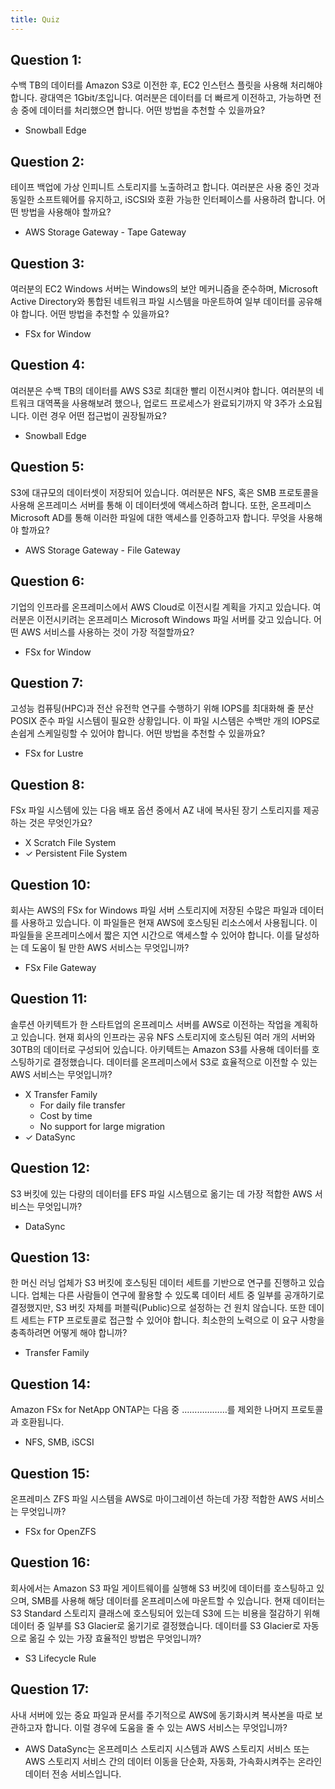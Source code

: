 ```yaml
---
title: Quiz
---
```


## Question 1:

수백 TB의 데이터를 Amazon S3로 이전한 후, EC2 인스턴스 플릿을 사용해 처리해야 합니다. 광대역은 1Gbit/초입니다. 여러분은 데이터를 더 빠르게 이전하고, 가능하면 전송 중에 데이터를 처리했으면 합니다. 어떤 방법을 추천할 수 있을까요?

- Snowball Edge


## Question 2:

테이프 백업에 가상 인피니트 스토리지를 노출하려고 합니다. 여러분은 사용 중인 것과 동일한 소프트웨어를 유지하고, iSCSI와 호환 가능한 인터페이스를 사용하려 합니다. 어떤 방법을 사용해야 할까요?

- AWS Storage Gateway - Tape Gateway


## Question 3:

여러분의 EC2 Windows 서버는 Windows의 보안 메커니즘을 준수하며, Microsoft Active Directory와 통합된 네트워크 파일 시스템을 마운트하여 일부 데이터를 공유해야 합니다. 어떤 방법을 추천할 수 있을까요?

- FSx for Window


## Question 4:

여러분은 수백 TB의 데이터를 AWS S3로 최대한 빨리 이전시켜야 합니다. 여러분의 네트워크 대역폭을 사용해보려 했으나, 업로드 프로세스가 완료되기까지 약 3주가 소요됩니다. 이런 경우 어떤 접근법이 권장될까요?

- Snowball Edge


## Question 5:

S3에 대규모의 데이터셋이 저장되어 있습니다. 여러분은 NFS, 혹은 SMB 프로토콜을 사용해 온프레미스 서버를 통해 이 데이터셋에 액세스하려 합니다. 또한, 온프레미스 Microsoft AD를 통해 이러한 파일에 대한 액세스를 인증하고자 합니다. 무엇을 사용해야 할까요?

- AWS Storage Gateway - File Gateway


## Question 6:

기업의 인프라를 온프레미스에서 AWS Cloud로 이전시킬 계획을 가지고 있습니다. 여러분은 이전시키려는 온프레미스 Microsoft Windows 파일 서버를 갖고 있습니다. 어떤 AWS 서비스를 사용하는 것이 가장 적절할까요?

- FSx for Window


## Question 7:

고성능 컴퓨팅(HPC)과 전산 유전학 연구를 수행하기 위해 IOPS를 최대화해 줄 분산 POSIX 준수 파일 시스템이 필요한 상황입니다. 이 파일 시스템은 수백만 개의 IOPS로 손쉽게 스케일링할 수 있어야 합니다. 어떤 방법을 추천할 수 있을까요?

- FSx for Lustre


## Question 8:

FSx 파일 시스템에 있는 다음 배포 옵션 중에서 AZ 내에 복사된 장기 스토리지를 제공하는 것은 무엇인가요?

- X Scratch File System
- ✓ Persistent File System


## Question 10:

회사는 AWS의 FSx for Windows 파일 서버 스토리지에 저장된 수많은 파일과 데이터를 사용하고 있습니다. 이 파일들은 현재 AWS에 호스팅된 리소스에서 사용됩니다. 이 파일들을 온프레미스에서 짧은 지연 시간으로 액세스할 수 있어야 합니다. 이를 달성하는 데 도움이 될 만한 AWS 서비스는 무엇입니까?

- FSx File Gateway


## Question 11:

솔루션 아키텍트가 한 스타트업의 온프레미스 서버를 AWS로 이전하는 작업을 계획하고 있습니다. 현재 회사의 인프라는 공유 NFS 스토리지에 호스팅된 여러 개의 서버와 30TB의 데이터로 구성되어 있습니다. 아키텍트는 Amazon S3를 사용해 데이터를 호스팅하기로 결정했습니다. 데이터를 온프레미스에서 S3로 효율적으로 이전할 수 있는 AWS 서비스는 무엇입니까?

- X Transfer Family
  - For daily file transfer
  - Cost by time
  - No support for large migration
- ✓ DataSync


## Question 12:

S3 버킷에 있는 다량의 데이터를 EFS 파일 시스템으로 옮기는 데 가장 적합한 AWS 서비스는 무엇입니까?

- DataSync


## Question 13:

한 머신 러닝 업체가 S3 버킷에 호스팅된 데이터 세트를 기반으로 연구를 진행하고 있습니다. 업체는 다른 사람들이 연구에 활용할 수 있도록 데이터 세트 중 일부를 공개하기로 결정했지만, S3 버킷 자체를 퍼블릭(Public)으로 설정하는 건 원치 않습니다. 또한 데이트 세트는 FTP 프로토콜로 접근할 수 있어야 합니다. 최소한의 노력으로 이 요구 사항을 충족하려면 어떻게 해야 합니까?

- Transfer Family


## Question 14:

Amazon FSx for NetApp ONTAP는 다음 중 ………………를 제외한 나머지 프로토콜과 호환됩니다.

- NFS, SMB, iSCSI


## Question 15:

온프레미스 ZFS 파일 시스템을 AWS로 마이그레이션 하는데 가장 적합한 AWS 서비스는 무엇입니까?

- FSx for OpenZFS


## Question 16:

회사에서는 Amazon S3 파일 게이트웨이를 실행해 S3 버킷에 데이터를 호스팅하고 있으며, SMB를 사용해 해당 데이터를 온프레미스에 마운트할 수 있습니다. 현재 데이터는 S3 Standard 스토리지 클래스에 호스팅되어 있는데 S3에 드는 비용을 절감하기 위해 데이터 중 일부를 S3 Glacier로 옮기기로 결정했습니다. 데이터를 S3 Glacier로 자동으로 옮길 수 있는 가장 효율적인 방법은 무엇입니까?

- S3 Lifecycle Rule


## Question 17:

사내 서버에 있는 중요 파일과 문서를 주기적으로 AWS에 동기화시켜 복사본을 따로 보관하고자 합니다. 이럴 경우에 도움을 줄 수 있는 AWS 서비스는 무엇입니까?

- AWS DataSync는 온프레미스 스토리지 시스템과 AWS 스토리지 서비스 또는 AWS 스토리지 서비스 간의 데이터 이동을 단순화, 자동화, 가속화시켜주는 온라인 데이터 전송 서비스입니다.


